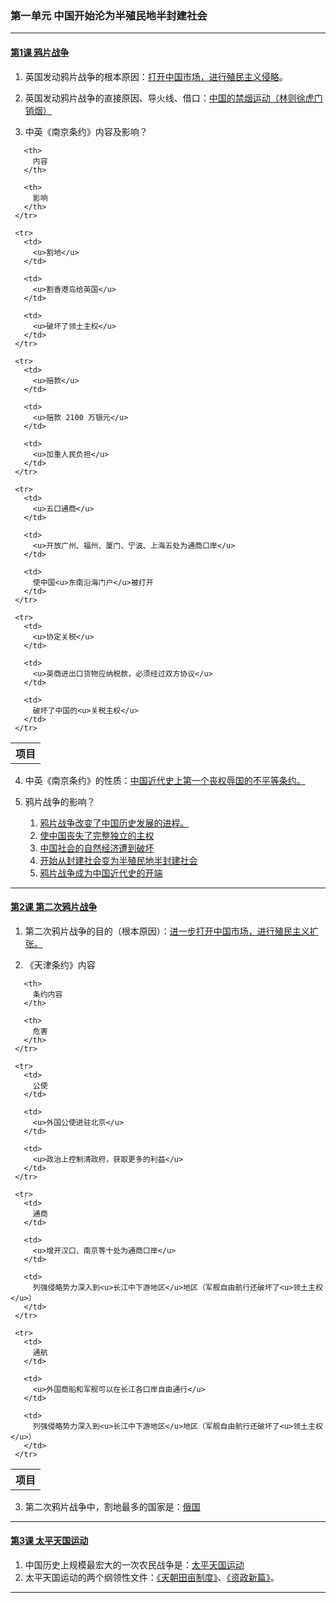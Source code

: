 ### 第一单元 中国开始沦为半殖民地半封建社会

---

#### [第1课 鸦片战争](./%E7%AC%AC1%E8%AF%BE%20%E9%B8%A6%E7%89%87%E6%88%98%E4%BA%89)

1. 英国发动鸦片战争的根本原因：<u>打开中国市场，进行殖民主义侵略</u>。

2. 英国发动鸦片战争的直接原因、导火线、借口：<u>中国的禁烟运动（林则徐虎门销烟）</u>

3. 中英《南京条约》内容及影响？

<table spaces-before="3">
     <tr>
       <th>
         项目
       </th>
       
       <th>
         内容
       </th>
       
       <th>
         影响
       </th>
     </tr>
     
     <tr>
       <td>
         <u>割地</u>
       </td>
       
       <td>
         <u>割香港岛给英国</u>
       </td>
       
       <td>
         <u>破坏了领土主权</u>
       </td>
     </tr>
     
     <tr>
       <td>
         <u>赔款</u>
       </td>
       
       <td>
         <u>赔款 2100 万银元</u>
       </td>
       
       <td>
         <u>加重人民负担</u>
       </td>
     </tr>
     
     <tr>
       <td>
         <u>五口通商</u>
       </td>
       
       <td>
         <u>开放广州、福州、厦门、宁波、上海五处为通商口岸</u>
       </td>
       
       <td>
         使中国<u>东南沿海门户</u>被打开
       </td>
     </tr>
     
     <tr>
       <td>
         <u>协定关税</u>
       </td>
       
       <td>
         <u>英商进出口货物应纳税款，必须经过双方协议</u>
       </td>
       
       <td>
         破坏了中国的<u>关税主权</u>
       </td>
     </tr>
   </table>

4. 中英《南京条约》的性质：<u>中国近代史上第一个丧权辱国的不平等条约。</u>

5. 鸦片战争的影响？

   1. <u>鸦片战争改变了中国历史发展的进程。</u>
   2. <u>使中国丧失了完整独立的主权</u>
   3. <u>中国社会的自然经济遭到破坏</u>
   4. <u>开始从封建社会变为半殖民地半封建社会</u>
   5. <u>鸦片战争成为中国近代史的开端</u>

---

#### [第2课 第二次鸦片战争](./%E7%AC%AC2%E8%AF%BE%20%E7%AC%AC%E4%BA%8C%E6%AC%A1%E9%B8%A6%E7%89%87%E6%88%98%E4%BA%89)

1. 第二次鸦片战争的目的（根本原因）：<u>进一步打开中国市场，进行殖民主义扩张。</u>

2. 《天津条约》内容

<table spaces-before="3">
     <tr>
       <th>
         项目
       </th>
       
       <th>
         条约内容
       </th>
       
       <th>
         危害
       </th>
     </tr>
     
     <tr>
       <td>
         公使
       </td>
       
       <td>
         <u>外国公使进驻北京</u>
       </td>
       
       <td>
         <u>政治上控制清政府，获取更多的利益</u>
       </td>
     </tr>
     
     <tr>
       <td>
         通商
       </td>
       
       <td>
         <u>增开汉口、南京等十处为通商口岸</u>
       </td>
       
       <td>
         列强侵略势力深入到<u>长江中下游地区</u>地区（军舰自由航行还破坏了<u>领土主权</u>）
       </td>
     </tr>
     
     <tr>
       <td>
         通航
       </td>
       
       <td>
         <u>外国商船和军舰可以在长江各口岸自由通行</u>
       </td>
       
       <td>
         列强侵略势力深入到<u>长江中下游地区</u>地区（军舰自由航行还破坏了<u>领土主权</u>）
       </td>
     </tr>
   </table>

3. 第二次鸦片战争中，割地最多的国家是：<u>俄国</u>

---

#### [第3课 太平天国运动](./%E7%AC%AC3%E8%AF%BE%20%E5%A4%AA%E5%B9%B3%E5%A4%A9%E5%9B%BD%E8%BF%90%E5%8A%A8)

1. 中国历史上规模最宏大的一次农民战争是：<u>太平天国运动</u>
2. 太平天国运动的两个纲领性文件：<u>《天朝田亩制度》</u>、<u>《资政新篇》</u>。

---